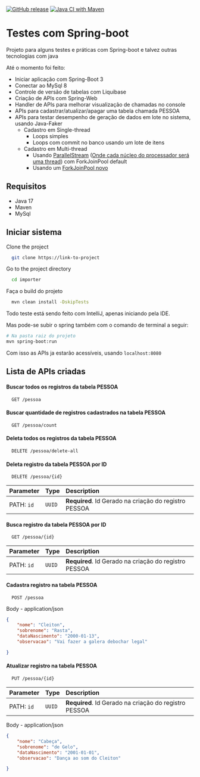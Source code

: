 [![GitHub release](https://img.shields.io/github/v/release/vfrez/java-spring-boot-base)](https://github.com/vfrez/java-spring-boot-base/releases/latest)
[![Java CI with Maven](https://github.com/vfrez/java-spring-boot-base/actions/workflows/maven.yml/badge.svg)](https://github.com/vfrez/java-spring-boot-base/actions/workflows/maven.yml)

# Testes com Spring-boot

Projeto para alguns testes e práticas com Spring-boot e talvez outras tecnologias com java

Até o momento foi feito:

- Iniciar aplicação com Spring-Boot 3
- Conectar ao MySql 8
- Controle de versão de tabelas com Liquibase
- Criação de APIs com Spring-Web
- Handler de APIs para melhorar visualização de chamadas no console
- APIs para cadastrar/atualizar/apagar uma tabela chamada PESSOA
- APIs para testar desempenho de geração de dados em lote no sistema, usando Java-Faker
  - Cadastro em Single-thread
    - Loops simples
    - Loops com commit no banco usando um lote de itens
  - Cadastro em Multi-thread
    - Usando [ParallelStream](https://www.baeldung.com/java-when-to-use-parallel-stream) ([Onde cada núcleo do processador será uma thread](https://stackoverflow.com/questions/21163108/custom-thread-pool-in-java-8-parallel-stream)) com ForkJoinPool default
    - Usando um [ForkJoinPool novo](https://www.baeldung.com/java-8-parallel-streams-custom-threadpool)


## Requisitos

- Java 17
- Maven
- MySql

## Iniciar sistema

Clone the project

```bash
  git clone https://link-to-project
```

Go to the project directory

```bash
  cd importer
```

Faça o build do projeto

```bash
  mvn clean install -DskipTests
```

Todo teste está sendo feito com IntelliJ, apenas iniciando pela IDE.

Mas pode-se subir o spring também com o comando de terminal a seguir:
```bash
# Na pasta raiz do projeto
mvn spring-boot:run
```

Com isso as APIs ja estarão acessíveis, usando `localhost:8080`


## Lista de APIs criadas

#### Buscar todos os registros da tabela PESSOA

```http
  GET /pessoa
```

#### Buscar quantidade de registros cadastrados na tabela PESSOA

```http
  GET /pessoa/count
```

#### Deleta todos os registros da tabela PESSOA

```http
  DELETE /pessoa/delete-all
```

#### Deleta registro da tabela PESSOA por ID

```http
  DELETE /pessoa/{id}
```

| Parameter    | Type     | Description                       |
|:-------------| :------- | :-------------------------------- |
| PATH: `id`   | `UUID`   | **Required**. Id Gerado na criação do registro PESSOA |

#### Busca registro da tabela PESSOA por ID

```http
  GET /pessoa/{id}
```

| Parameter       | Type     | Description                       |
| :--------       | :------- | :-------------------------------- |
| PATH: `id`      | `UUID`   | **Required**. Id Gerado na criação do registro PESSOA |

#### Cadastra registro na tabela PESSOA

```http
  POST /pessoa
```
Body - application/json
```json
{
	"nome": "Cleiton",
	"sobrenome": "Rasta",
	"dataNascimento": "2000-01-13",
	"observacao": "Vai fazer a galera debochar legal"

}
```

#### Atualizar registro na tabela PESSOA

```http
  PUT /pessoa/{id}
```

| Parameter   | Type     | Description                       |
|:------------| :------- | :-------------------------------- |
| PATH: `id`  | `UUID`   | **Required**. Id Gerado na criação do registro PESSOA |


Body - application/json
```json
{
	"nome": "Cabeça",
	"sobrenome": "de Gelo",
	"dataNascimento": "2001-01-01",
	"observacao": "Dança ao som do Cleiton"

}
```
